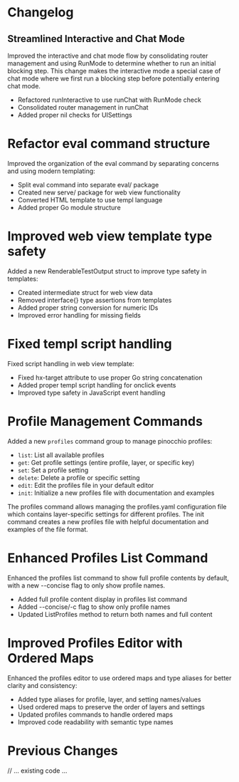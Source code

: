 # Changelog

## Streamlined Interactive and Chat Mode
Improved the interactive and chat mode flow by consolidating router management and using RunMode to determine whether to run an initial blocking step. This change makes the interactive mode a special case of chat mode where we first run a blocking step before potentially entering chat mode.

- Refactored runInteractive to use runChat with RunMode check
- Consolidated router management in runChat
- Added proper nil checks for UISettings 

# Refactor eval command structure

Improved the organization of the eval command by separating concerns and using modern templating:

- Split eval command into separate eval/ package
- Created new serve/ package for web view functionality
- Converted HTML template to use templ language
- Added proper Go module structure 

# Improved web view template type safety

Added a new RenderableTestOutput struct to improve type safety in templates:

- Created intermediate struct for web view data
- Removed interface{} type assertions from templates
- Added proper string conversion for numeric IDs
- Improved error handling for missing fields 

# Fixed templ script handling

Fixed script handling in web view template:

- Fixed hx-target attribute to use proper Go string concatenation
- Added proper templ script handling for onclick events
- Improved type safety in JavaScript event handling 

# Profile Management Commands

Added a new `profiles` command group to manage pinocchio profiles:
- `list`: List all available profiles
- `get`: Get profile settings (entire profile, layer, or specific key)
- `set`: Set a profile setting
- `delete`: Delete a profile or specific setting
- `edit`: Edit the profiles file in your default editor
- `init`: Initialize a new profiles file with documentation and examples

The profiles command allows managing the profiles.yaml configuration file which contains layer-specific settings for different profiles.
The init command creates a new profiles file with helpful documentation and examples of the file format.

# Enhanced Profiles List Command

Enhanced the profiles list command to show full profile contents by default, with a new --concise flag to only show profile names.

- Added full profile content display in profiles list command
- Added --concise/-c flag to show only profile names
- Updated ListProfiles method to return both names and full content

# Improved Profiles Editor with Ordered Maps

Enhanced the profiles editor to use ordered maps and type aliases for better clarity and consistency:

- Added type aliases for profile, layer, and setting names/values
- Used ordered maps to preserve the order of layers and settings
- Updated profiles commands to handle ordered maps
- Improved code readability with semantic type names

# Previous Changes

// ... existing code ... 